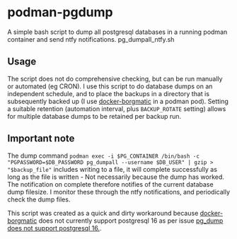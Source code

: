 # podman-pgdump

A simple bash script to dump all postgresql databases in a running podman container and send ntfy notifications. pg_dumpall_ntfy.sh

## Usage

The script does not do comprehensive checking, but can be run manually or automated (eg CRON). I use this script to do database dumps on an independent schedule, and to place the backups in a directory that is subsequently backed up (I use [docker-borgmatic](https://github.com/borgmatic-collective/docker-borgmatic) in a podman pod). Setting a suitable retention (automation interval, plus `BACKUP_ROTATE` setting) allows for multiple database dumps to be retained per backup run.

## Important note

The dump command `podman exec -i $PG_CONTAINER /bin/bash -c "PGPASSWORD=$DB_PASSWORD pg_dumpall --username $DB_USER" | gzip > "$backup_file"` includes writing to a file, it will complete successfully as long as the file is written - Not necessarily because the dump has worked. The notification on complete therefore notifies of the current database dump filesize. I monitor these through the ntfy notifications, and periodically check the dump files.

This script was created as a quick and dirty workaround because [docker-borgmatic](https://github.com/borgmatic-collective/docker-borgmatic) does not currently support postgresql 16 as per issue [pg_dump does not support postgresql 16.](https://github.com/borgmatic-collective/docker-borgmatic/issues/313).
